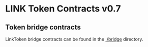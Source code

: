 # LINK Token Contracts v0.7

## Token bridge contracts

LinkToken bridge contracts can be found in the [./bridge](./bridge) directory.
